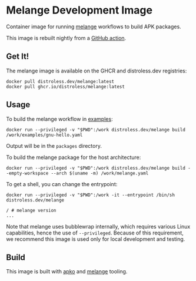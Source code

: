 # Melange Development Image

Container image for running [melange](https://github.com/chainguard-dev/melange) workflows to build
APK packages.

This image is rebuilt nightly from a [GitHub action](https://github.com/distroless/melange/blob/main/.github/workflows/release.yaml).

## Get It!

The melange image is available on the GHCR and distroless.dev registries:

```
docker pull distroless.dev/melange:latest
docker pull ghcr.io/distroless/melange:latest
```

## Usage

To build the melange workflow in [examples](examples/gnu-hello.yaml):

```
docker run --privileged -v "$PWD":/work distroless.dev/melange build /work/examples/gnu-hello.yaml
```

Output will be in the `packages` directory.

To build the melange package for the host architecture:

```
docker run --privileged -v "$PWD":/work distroless.dev/melange build --empty-workspace --arch $(uname -m) /work/melange.yaml
```

To get a shell, you can change the entrypoint:

```
docker run --privileged -v "$PWD":/work -it --entrypoint /bin/sh distroless.dev/melange

/ # melange version
...
```
Note that melange uses bubblewrap internally, which requires various Linux capabilities, hence the
use of `--privileged`. Because of this requirement, we recommend this image is used only for local
development and testing.

## Build

This image is built with [apko](https://github.com/chainguard-dev/apko) and
[melange](https://github.com/chainguard-dev/melange) tooling.
